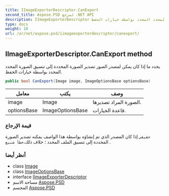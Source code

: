 ```yaml
---
title: IImageExporterDescriptor.CanExport
second_title: Aspose.PSD لمرجع .NET API
description: IImageExporterDescriptor طريقة. يحدد ما إذا كان يمكن لمصدر الصور تصدير الصورة المحددة إلى تنسيق الصورة المحدد المحدد بواسطة خيارات الحفظ.
type: docs
weight: 10
url: /ar/net/aspose.psd/iimageexporterdescriptor/canexport/
---
```

## IImageExporterDescriptor.CanExport method

يحدد ما إذا كان يمكن لمصدر الصور تصدير الصورة المحددة إلى تنسيق الصورة المحدد المحدد بواسطة خيارات الحفظ.

```csharp
public bool CanExport(Image image, ImageOptionsBase optionsBase)
```

| معامل | يكتب | وصف |
| --- | --- | --- |
| image | Image | الصورة المراد تصديرها. |
| optionsBase | ImageOptionsBase | قاعدة الخيارات. |

### قيمة الإرجاع

`حقيقي` إذا كان المصدر الذي تم إنشاؤه بواسطة هذا الواصف يمكنه تصدير الصورة المحددة إلى تنسيق الملف المحدد ؛ خلاف ذلك،`خطأ شنيع` .

### أنظر أيضا

* class [Image](../../image/)
* class [ImageOptionsBase](../../imageoptionsbase/)
* interface [IImageExporterDescriptor](../)
* مساحة الاسم [Aspose.PSD](../../iimageexporterdescriptor/)
* المجسم [Aspose.PSD](../../../)


